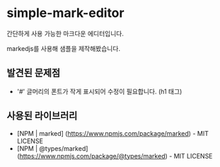 # simple-mark-editor
간단하게 사용 가능한 마크다운 에디터입니다.

markedjs를 사용해 샘플을 제작해봤습니다.

## 발견된 문제점
* '#' 글머리의 폰트가 작게 표시되어 수정이 필요합니다. (h1 태그)

## 사용된 라이브러리
* [NPM | marked] (https://www.npmjs.com/package/marked) - MIT LICENSE
* [NPM | @types/marked] (https://www.npmjs.com/package/@types/marked) - MIT LICENSE

